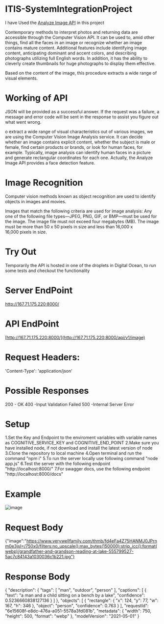 # ITIS-SystemIntegrationProject
 I have Used  the [Analyze Image API](https://learn.microsoft.com/en-us/azure/cognitive-services/computer-vision/overview-image-analysis?tabs=3-2) in this project

Contemporary methods to interpret photos and returning data are accessible through the Computer Vision API. It can be used to, amid other things, find all the faces in an image or recognize whether an image contains mature content. Additional features include identifying image content, anticipating dominant and accent colors, and describing photographs utilizing full English words. In addition, it has the ability to cleverly create thumbnails for huge photographs to display them effective.

Based on the content of the image, this procedure extracts a wide range of visual elements.

# Working of API

JSON will be provided as a successful answer. If the request was a failure, a message and error code will be sent in the response to assist you figure out what went wrong.

o extract a wide range of visual characteristics out of various images, we are using the Computer Vision Image Analysis service. It can decide whether an image contains explicit content, whether the subject is male or female, find certain products or brands, or look for human faces, for example. Typically, image analysis can identify human faces in a picture and generate rectangular coordinates for each one. Actually, the Analyze Image API provides a face detection feature.

# Image Recognition

Computer vision methods known as object recognition are used to identify objects in images and movies.

Images that match the following criteria are used for image analysis: Any one of the following file types—JPEG, PNG, GIF, or BMP—must be used for the image. The image file must not exceed four megabytes (MB). The image must be more than 50 x 50 pixels in size and less than 16,000 x 16,000 pixels in size.

# Try Out
Temporarily the API is hosted in one of the droplets in Digital Ocean, to run some tests and checkout the functionality
# Server EndPoint
http://167.71.175.220:8000/
# API EndPoint
[http://167.71.175.220:8000/](http://167.71.175.220:8000/api/v1/image)

# Request Headers:

'Content-Type': 'application/json'

# Possible Responses
200 -	OK
400	-Input Validation Failed
500	-Internal Server Error

# Setup


1.Set the Key and Endpoint to the enviroment variables with variable names as COGNITIVE_SERVICE_KEY and COGNITIVE_END_POINT
2.Make sure you have installed node, if not download and install the latest version of node
3.Clone the repository to local machine
4.Open terminal and run the command "npm i"
5.To run the server locally use following command "node app.js"
6.Test the server with the following endpoint "http://localhost:8000/"
7.For swagger docs, use the following endpoint "http://localhost:8000/docs"

# Example
![image](https://github.com/achitnen/ITIS-SystemIntegrationProject/assets/123344473/00d1196f-6ab4-43ea-9aca-40de2f256d3a)

# Request Body
{"image":"https://www.verywellfamily.com/thmb/fd4eFa4Z75HANMJ0JPrnm0e3jsI=/750x0/filters:no_upscale():max_bytes(150000):strip_icc():format(webp)/grandfather-and-grandson-reading-at-lake-555799527-5ac7c84143a1030036c1b221.jpg"}

# Response Body
{
    "description": {
        "tags": [
            "man",
            "outdoor",
            "person"
        ],
        "captions": [
            {
                "text": "a man and a child sitting on a bench by a lake",
                "confidence": 0.5236660838127136
            }
        ]
    },
    "objects": [
        {
            "rectangle": {
                "x": 124,
                "y": 77,
                "w": 167,
                "h": 346
            },
            "object": "person",
            "confidence": 0.763
        }
    ],
    "requestId": "6e15608f-e8dc-476a-a051-5578a3fd081b",
    "metadata": {
        "width": 750,
        "height": 500,
        "format": "webp"
    },
    "modelVersion": "2021-05-01"
}


